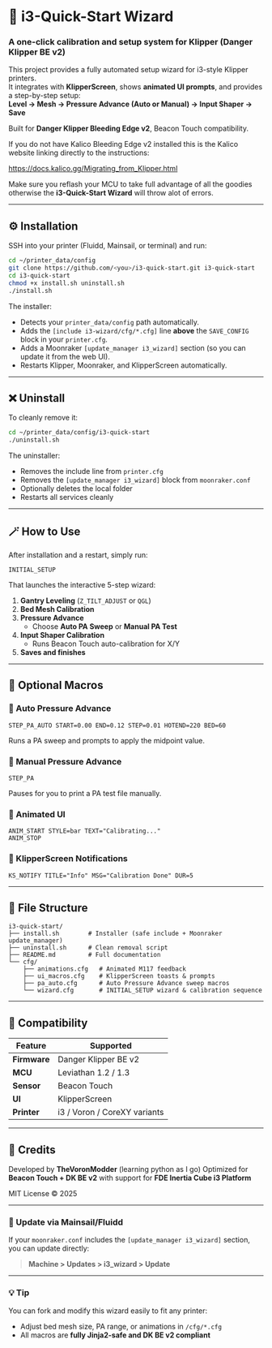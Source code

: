 


# 🧩 i3-Quick-Start Wizard
### A one-click calibration and setup system for Klipper (Danger Klipper BE v2)

This project provides a fully automated setup wizard for i3-style Klipper printers.  
It integrates with **KlipperScreen**, shows **animated UI prompts**, and provides a step-by-step setup:  
**Level → Mesh → Pressure Advance (Auto or Manual) → Input Shaper → Save**

Built for **Danger Klipper Bleeding Edge v2**, Beacon Touch compatibility.

If you do not have Kalico Bleeding Edge v2 installed this is the Kalico website linking directly to the instructions:

https://docs.kalico.gg/Migrating_from_Klipper.html

Make sure you reflash your MCU to take full advantage of all the goodies otherwise the **i3-Quick-Start Wizard** will throw alot of errors. 

---

## ⚙️ Installation

SSH into your printer (Fluidd, Mainsail, or terminal) and run:

```bash
cd ~/printer_data/config
git clone https://github.com/<you>/i3-quick-start.git i3-quick-start
cd i3-quick-start
chmod +x install.sh uninstall.sh
./install.sh
```

The installer:
- Detects your `printer_data/config` path automatically.
- Adds the `[include i3-wizard/cfg/*.cfg]` line **above** the `SAVE_CONFIG` block in your `printer.cfg`.
- Adds a Moonraker `[update_manager i3_wizard]` section (so you can update it from the web UI).
- Restarts Klipper, Moonraker, and KlipperScreen automatically.

---

## ❌ Uninstall

To cleanly remove it:
```bash
cd ~/printer_data/config/i3-quick-start
./uninstall.sh

```

The uninstaller:
- Removes the include line from `printer.cfg`
- Removes the `[update_manager i3_wizard]` block from `moonraker.conf`
- Optionally deletes the local folder  
- Restarts all services cleanly

---

## 🪄 How to Use

After installation and a restart, simply run:

```gcode
INITIAL_SETUP
```

That launches the interactive 5-step wizard:
1. **Gantry Leveling** (`Z_TILT_ADJUST` or `QGL`)
2. **Bed Mesh Calibration**
3. **Pressure Advance**
   - Choose **Auto PA Sweep** or **Manual PA Test**
4. **Input Shaper Calibration**
   - Runs Beacon Touch auto-calibration for X/Y
5. **Saves and finishes**

---

## 🧠 Optional Macros

### 🔹 Auto Pressure Advance
```gcode
STEP_PA_AUTO START=0.00 END=0.12 STEP=0.01 HOTEND=220 BED=60
```
Runs a PA sweep and prompts to apply the midpoint value.

### 🔹 Manual Pressure Advance
```gcode
STEP_PA
```
Pauses for you to print a PA test file manually.

### 🔹 Animated UI
```gcode
ANIM_START STYLE=bar TEXT="Calibrating..."
ANIM_STOP
```

### 🔹 KlipperScreen Notifications
```gcode
KS_NOTIFY TITLE="Info" MSG="Calibration Done" DUR=5
```

---

## 📁 File Structure

```
i3-quick-start/
├── install.sh        # Installer (safe include + Moonraker update_manager)
├── uninstall.sh      # Clean removal script
├── README.md         # Full documentation
└── cfg/
    ├── animations.cfg   # Animated M117 feedback
    ├── ui_macros.cfg    # KlipperScreen toasts & prompts
    ├── pa_auto.cfg      # Auto Pressure Advance sweep macros
    └── wizard.cfg       # INITIAL_SETUP wizard & calibration sequence
```

---

## 🧩 Compatibility
| Feature | Supported |
|----------|------------|
| **Firmware** | Danger Klipper BE v2 |
| **MCU** | Leviathan 1.2 / 1.3 |
| **Sensor** | Beacon Touch |
| **UI** | KlipperScreen |
| **Printer** | i3 / Voron / CoreXY variants |

---

## 🧱 Credits
Developed by **TheVoronModder** (learning python as I go)
Optimized for **Beacon Touch + DK BE v2** with support for **FDE Inertia Cube i3 Platform**

MIT License © 2025

---

### 🔗 Update via Mainsail/Fluidd
If your `moonraker.conf` includes the `[update_manager i3_wizard]` section, you can update directly:
> **Machine > Updates > i3_wizard > Update**

---

### 💡 Tip
You can fork and modify this wizard easily to fit any printer:
- Adjust bed mesh size, PA range, or animations in `/cfg/*.cfg`
- All macros are **fully Jinja2-safe and DK BE v2 compliant**

